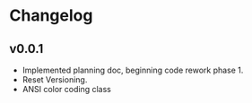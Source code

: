 # Changelog

## v0.0.1

- Implemented planning doc, beginning code rework phase 1.
- Reset Versioning.
- ANSI color coding class